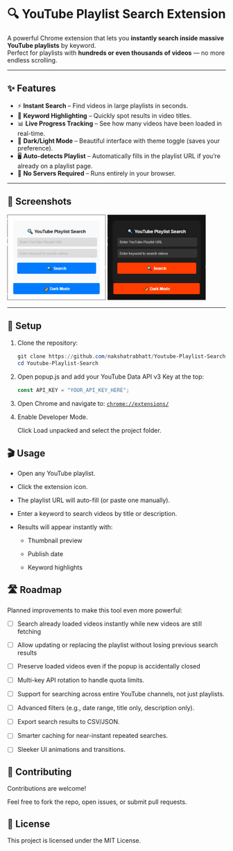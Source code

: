 # 🔍 YouTube Playlist Search Extension  

A powerful Chrome extension that lets you **instantly search inside massive YouTube playlists** by keyword.  
Perfect for playlists with **hundreds or even thousands of videos** — no more endless scrolling.  

---

## ✨ Features
- ⚡ **Instant Search** – Find videos in large playlists in seconds.  
- 🎯 **Keyword Highlighting** – Quickly spot results in video titles.  
- 📊 **Live Progress Tracking** – See how many videos have been loaded in real-time.  
- 🎨 **Dark/Light Mode** – Beautiful interface with theme toggle (saves your preference).  
- 🖥 **Auto-detects Playlist** – Automatically fills in the playlist URL if you’re already on a playlist page.  
- 🔑 **No Servers Required** – Runs entirely in your browser.  

---

## 📸 Screenshots

<p float="left">
  <img src="screenshots/light-mode.png" width="45%" />
  <img src="screenshots/dark-mode.png" width="45%" /> 
</p>

---

## 🚀 Setup

1. Clone the repository:
   ```powershell
   git clone https://github.com/nakshatrabhatt/Youtube-Playlist-Search.git
   cd Youtube-Playlist-Search
   ```
2. Open popup.js and add your YouTube Data API v3 Key at the top:
    ```javascript   
    const API_KEY = "YOUR_API_KEY_HERE";
    ```
3. Open Chrome and navigate to: [`chrome://extensions/`](chrome://extensions/)

4. Enable Developer Mode.

    Click Load unpacked and select the project folder.

## 🎬 Usage

- Open any YouTube playlist.

- Click the extension icon.

- The playlist URL will auto-fill (or paste one manually).

- Enter a keyword to search videos by title or description.

- Results will appear instantly with:

    - Thumbnail preview

    - Publish date

    - Keyword highlights

## 🛣 Roadmap

Planned improvements to make this tool even more powerful:

* [ ] Search already loaded videos instantly while new videos are still fetching

* [ ] Allow updating or replacing the playlist without losing previous search results

* [ ] Preserve loaded videos even if the popup is accidentally closed

* [ ] Multi-key API rotation to handle quota limits.

* [ ] Support for searching across entire YouTube channels, not just playlists.

* [ ] Advanced filters (e.g., date range, title only, description only).

* [ ] Export search results to CSV/JSON.

* [ ] Smarter caching for near-instant repeated searches.

* [ ] Sleeker UI animations and transitions.

## 🤝 Contributing

Contributions are welcome!

Feel free to fork the repo, open issues, or submit pull requests.

## 📜 License

This project is licensed under the MIT License.